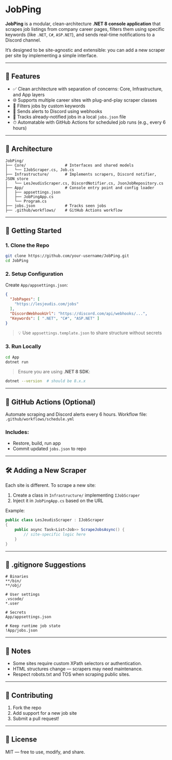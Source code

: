 # JobPing

**JobPing** is a modular, clean-architecture **.NET 8 console application** that scrapes job listings from company career pages, filters them using specific keywords (like `.NET`, `C#`, `ASP.NET`), and sends real-time notifications to a Discord channel.

It’s designed to be site-agnostic and extensible: you can add a new scraper per site by implementing a simple interface.

---

## 🔧 Features
- ✅ Clean architecture with separation of concerns: Core, Infrastructure, and App layers
- 🌐 Supports multiple career sites with plug-and-play scraper classes
- 🧠 Filters jobs by custom keywords
- 🔔 Sends alerts to Discord using webhooks
- 💾 Tracks already-notified jobs in a local `jobs.json` file
- ⏱ Automatable with GitHub Actions for scheduled job runs (e.g., every 6 hours)

---

## 🧱 Architecture

```
JobPing/
├── Core/                 # Interfaces and shared models
│   └── IJobScraper.cs, Job.cs
├── Infrastructure/       # Implements scrapers, Discord notifier, JSON store
│   └── LesJeudisScraper.cs, DiscordNotifier.cs, JsonJobRepository.cs
├── App/                  # Console entry point and config loader
│   ├── appsettings.json
│   ├── JobPingApp.cs
│   └── Program.cs
├── jobs.json             # Tracks seen jobs
├── .github/workflows/    # GitHub Actions workflow
```

---

## 🚀 Getting Started

### 1. Clone the Repo
```bash
git clone https://github.com/your-username/JobPing.git
cd JobPing
```

### 2. Setup Configuration
Create `App/appsettings.json`:
```json
{
  "JobPages": [
    "https://lesjeudis.com/jobs"
  ],
  "DiscordWebhookUrl": "https://discord.com/api/webhooks/...",
  "Keywords": [ ".NET", "C#", "ASP.NET" ]
}
```

> 💡 Use `appsettings.template.json` to share structure without secrets

### 3. Run Locally
```bash
cd App
dotnet run
```

> Ensure you are using **.NET 8 SDK**:
```bash
dotnet --version  # should be 8.x.x
```

---

## 🤖 GitHub Actions (Optional)
Automate scraping and Discord alerts every 6 hours. Workflow file: `.github/workflows/schedule.yml`

### Includes:
- Restore, build, run app
- Commit updated `jobs.json` to repo

---

## 🛠 Adding a New Scraper
Each site is different. To scrape a new site:
1. Create a class in `Infrastructure/` implementing `IJobScraper`
2. Inject it in `JobPingApp.cs` based on the URL

Example:
```csharp
public class LesJeudisScraper : IJobScraper
{
    public async Task<List<Job>> ScrapeJobsAsync() {
        // site-specific logic here
    }
}
```

---

## 📄 .gitignore Suggestions
```gitignore
# Binaries
**/bin/
**/obj/

# User settings
.vscode/
*.user

# Secrets
App/appsettings.json

# Keep runtime job state
!App/jobs.json
```

---

## 📌 Notes
- Some sites require custom XPath selectors or authentication.
- HTML structures change — scrapers may need maintenance.
- Respect robots.txt and TOS when scraping public sites.

---

## 🙌 Contributing
1. Fork the repo
2. Add support for a new job site
3. Submit a pull request!

---

## 🔗 License
MIT — free to use, modify, and share.
